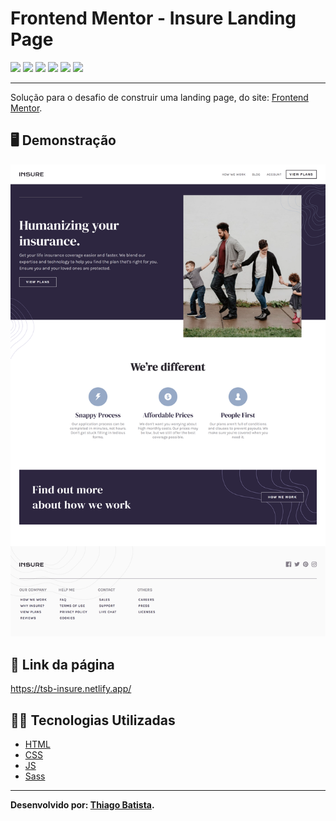 # Frontend Mentor - Insure Landing Page
![](https://img.shields.io/badge/HTML5-E34F26?style=for-the-badge&logo=html5&logoColor=white) ![](https://img.shields.io/badge/javascript-yellow?style=for-the-badge&logo=javascript&logoColor=white) ![](https://img.shields.io/badge/CSS3-1572B6?style=for-the-badge&logo=css3&logoColor=white) ![](https://img.shields.io/badge/Sass-ff0084?style=for-the-badge&logo=sass&logoColor=white) ![](https://img.shields.io/badge/Visual_Studio_Code-0078D4?style=for-the-badge&logo=visual%20studio%20code&logoColor=white) ![](https://img.shields.io/badge/Markdown-000000?style=for-the-badge&logo=markdown&logoColor=white)
***
Solução para o desafio de construir uma landing page, do site: [Frontend Mentor](https://www.frontendmentor.io/challenges/insure-landing-page-uTU68JV8).

##  🖥️ Demonstração
![](/Resultados/Insure.png)

## 🔗 Link da página
https://tsb-insure.netlify.app/

## 👨‍💻 Tecnologias Utilizadas
* [HTML](https://developer.mozilla.org/pt-BR/docs/Web/HTML)
* [CSS](https://developer.mozilla.org/pt-BR/docs/Web/CSS)
* [JS](https://developer.mozilla.org/pt-BR/docs/Web/JavaScript)
* [Sass](https://sass-lang.com/documentation/)
***
**Desenvolvido por: [Thiago Batista](https://github.com/ThiagoSantosBatista/).**